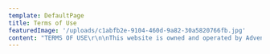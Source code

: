 ```yaml
---
template: DefaultPage
title: Terms of Use
featuredImage: '/uploads/c1abfb2e-9104-460d-9a82-30a5820766fb.jpg'
content: "TERMS OF USE\r\n\nThis website is owned and operated by Adventures in Paradise Pty Ltd (ACN 166 501 622), successors and assignees, (we or us).\r\n\nThese Terms of Use (Terms) govern your use of our Site and form a contract between you and us if you use the Site.  Please read these Terms carefully. Please contact us if you have any questions, at admin+terms@sailinginparadise.com.au. Your use of the Site indicates that you have had sufficient opportunity to access the Terms and that you have read and accept the Terms.\r\n\nINFORMATION\r\n\nThe information, including statements, opinions and documents contained in this Site (Information) is for general information purposes only. It does not take into account your specific needs, objectives or circumstances, and is not advice. Any reliance you place on the Information is at your own risk. Before acting on any Information, we recommend that you consider whether it is appropriate for your circumstances, carry out your own research and seek professional advice, where necessary.\r\n\nAMENDMENT\r\n\nThe Information and Terms may be amended without notice from time to time in our sole discretion. Your use of our Site following any amendments indicates that you accept the amendments. You should check the Terms regularly to ensure you are aware of any changes, and only proceed to use the Site if you accept and will comply with the new Terms.\r\n\nYOUR WARRANTIES\r\n\nYou warrant to us that you have the legal capacity to enter these Terms and form a contract, and that you have read and understood the Terms, before using the Site.\r\n\nLICENSE TO USE THE SITE\r\n\nWe grant you a non-exclusive, royalty-free, revocable, worldwide, non-transferable right and licence to use the Site for your personal, non-commercial use, in accordance with the Terms. All other uses are prohibited without our prior written consent.\r\n\nPROHIBITED CONDUCT\r\n\nYou must not:\r\n\n(a) Use the Site for any activities, or to post or transmit any material from the Site:\r\n\n•\tunless you hold all necessary rights, licences and consents to do so;\r\n\n•\tthat infringes the intellectual property or other rights of any person;\r\n\n•\tthat would cause you or us to breach any law, regulation, rule, code or other legal obligation;\r\n\n•\tthat defames, harasses, threatens, menaces, offends or restricts any person;\r\n\n•\tthat is or could reasonably be considered to be obscene, inappropriate, defamatory, disparaging, indecent, seditious, offensive, pornographic, threatening, abusive, liable to incite racial hatred, discriminatory, blasphemous, in breach of confidence or in breach of privacy; or\r\n\n•\tthat would bring us, or the Site, into disrepute.\r\n\n(b) Interfere with or inhibit any user from using the Site;\r\n\n(c) Use the Site to send unsolicited email messages;\r\n\n(d) Attempt to or tamper with, hinder or modify the Site, knowingly transmit viruses or other disabling features, or damage or interfere with the Site, including but not limited to the use of trojan horses, viruses, or piracy or programming routines that may damage or interfere with the Site; or\r\n\n(e) Facilitate or assist another person to do any of the above acts.\r\n\nCOPYRIGHT AND INTELLECTUAL PROPERTY RIGHTS\r\n\nOur Site contains material which is owned by or licensed to us and is protected by Australian and international laws, including but not limited to the trademarks, trade names, software, content, design, images, graphics, layout, appearance, layout and look of our Site. We own the copyright which subsists in all creative and literary works displayed on the Site.\r\n\nYou agree that, as between you and us, we own all intellectual property rights in the Site, and that nothing in these Terms constitutes a transfer of any intellectual property ownership rights. Your use of the Site does not grant you a licence, or act as a right of use, any of the intellectual property, whether registered or unregistered, displayed on the Site without the express written permission of the owner.\r\n\nYou must not breach copyright or intellectual property rights, including but not limited to, that you must not:\r\n\n(a) alter or modify any of the code or the material on the Site;\r\n\n(b) cause any of the material on the Site to be framed or embedded in another website;\r\n\n(c) create derivative works from the content of the Site; or\r\n\n(d) use our Site for commercial purposes.\r\n\nREPUBLISHING\r\n\nYou may republish, copy, distribute, transmit, or publicly display (in hard copy, soft copy or online) material on the Site on the following grounds:\r\n\n(a) you must make no alterations to the material;\r\n\n(b) you must attribute the material to our Site, including linking back to our Site where possible; and\r\n\n(c) you must not do so in way that could reasonably be considered to be obscene, inappropriate, defamatory, disparaging, indecent, seditious, offensive, pornographic, threatening, abusive, liable to incite racial hatred, discriminatory, blasphemous, in breach of confidence or in breach of privacy, or that would bring us, or the Site, into disrepute.\r\n\nPRIVACY\r\n\nWe are committed to protecting your privacy.  Please read our Privacy Policy, available on our Site. Before agreeing to these Terms or making any purchases from our Site, please make sure you have read, understood and consented to our Privacy Policy at https://sailinginparadise.com.au/privacy-policy/\r\n\nTHIRD PARTY WEBSITES\r\n\nThis website may provide links out to websites or other online resources under the control of third parties.  Any such links are provided solely for your convenience.  We have no control over the contents of these third-party resources. We are not responsible for the contents of any linked websites and do not endorse them in any way.\r\n\nLinks from third party websites – you can only link to our website with prior written permission from us. We reserve the right to withdraw any such permission at any time.\r\n\nREGISTERING YOUR DETAILS\r\n\nBefore you purchase our products and/or services, you must register an account with us.\r\n\nYou must provide accurate, complete and up-to-date registration information, as requested, and it is your responsibility to inform us of any changes to your registration information.\r\n\nWe may at any time request a form of identification to verify your identity.\r\n\nIf you are a registered user or member to this Site, you acknowledge and agree that:\r\n\nYou are solely responsible for protection and confidentiality of any password or member identification that may be issued to or subscribed for by you from time to time (Password);\r\n\nYou will not reveal (or cause to be revealed through any act or omission) your Password to any other person;\r\n\nYou will immediately notify us if your Password is lost or becomes known to any other person;\r\n\nYou are solely responsible for all access to and use of this site via your Password, whether such access or use is by you or any other person; and\r\n\nAny information you provide to us for posting or inclusion in our Sailing in Paradise Community, at any time, becomes our property.\r\n\nTo the extent that you provide personal information, Sailing in Paradise will treat such information strictly in accordance with its Privacy Policy.\r\n\nYou must ensure the security and confidentiality of your registration details, including any username and/or Password. You must notify us immediately if they become aware of any unauthorised use of your registered details.\r\n\nWhere a member service is for one user only, you will not let any other person use your Password or any registered user or member services.\r\n\nYOUR OBLIGATIONS\r\n\nWhen using our products and/or services, you may be given access to Facebook pages and groups or events in which you may post comments, photos, messages or other material (Your Content).  When posting Your Content, you agree that you will not post or otherwise publish through this Site or our Sailing in Paradise community any of the following:\r\n\nContent that is unlawful, fraudulent, misleading, deceitful, threatening, abusive, libellous, defamatory, obscene, pornographic, indecent, lewd, harassing, threatening, abusive, offensive, inflammatory or otherwise objectionable.\r\n\nContent that harasses, degrades, intimidates or is hateful to an individual or group of individuals on the basis of religion, gender, sexual orientation, race, ethnicity, age or disability.\r\n\nInformation that includes personal or identifying information about another person without that person’s consent.\r\n\nInformation that constitutes promotion or advertisement for groups, events or activities organised through competing social clubs, activity sites and internet platforms, except as otherwise expressly permitted by us.\r\n\nAny information or content that impersonates any person or entity.\r\n\nAny material, non-public information about companies without authorisation to do so.\r\n\nAny advertisements, solicitations, chain letters, pyramid schemes, investment opportunities or other unsolicited commercial communication (except as otherwise expressly permitted by us).\r\n\nBy posting or otherwise publishing Your Content on our Site or Sailing in Paradise Community, you:\r\n\nGrant us a non-exclusive, worldwide, royalty-free, perpetual, licence to use, reproduce, edit and exploit Your Content in any form and for any purpose;\r\n\nWarrant that you have the right to grant the above licences;\r\n\nWarrant that Your Content does not breach these Terms; and\r\n\nConsent to any act or omission which would otherwise constitute an infringement of your moral rights, and if you add any content in which any third party has moral rights, you must also ensure that the third party also consents in the same manner.\r\n\nWe reserve the right (but have no obligation) to:\r\n\nReview, modify, reformat, reject or remove Your Content that, in our opinion, violates these Terms or otherwise has the potential to harm, endanger or violate the rights of any person; and\r\n\nMonitor use of the Site, and store or disclose any information that we collect, including in order to investigate compliance with the Terms or for the purposes of any police investigation or governmental request.\r\n\nCODE OF CONDUCT\r\n\nWhilst using this Site, we ask that you not:\r\n\nCollect personal data about other users for commercial or unlawful purposes.\r\n\nViolate our intellectual property or that of others who contribute to our site including guest bloggers\r\n\nPost anything that contains software viruses, worms or any other harmful code; or\r\n\nUse manual or automated software, devices, script robots, other means or processes to access our Site or any related data or information.\r\n\nTHIRD PARTY INFORMATION\r\n\nThe Site may contain third party information, including but not limited to user comments, guest articles and advertisements (Third Party Information). We do not control, recommend, endorse, sponsor or approve Third Party Information, including any information, products or services mentioned in Third Party Information. You should make your own investigations with respect to the suitability of Third Party Information for you.\r\n\nTHIRD PARTY LINKS AND WEBSITES\r\n\nThis Site may contain links to websites owned by third parties (Third Party Sites). We do not control, recommend, endorse, sponsor or approve Third Party Sites, including any information, products or services mentioned on Third Party Sites. You should make your own investigations with respect to the suitability of Third Party Sites for you.\r\n\nRESERVATION OF RIGHTS\r\n\nWe reserve the right to amend or delete any and all of your content, Third Party Information and/or Third Party Sites, and to block any user, if we believe that there is a violation of these Terms, or for any other reason, in our sole discretion.\r\n\nDELAYS AND OUTAGES\r\n\nWe are not responsible for any delays or interruptions to the Site. We will use commercially reasonable efforts to minimise delays and interruptions. We cannot warrant that the Site will be available at all times or at any given time. We may at any time and without notice to you, discontinue the Site in whole or in part. We are not responsible for any loss, cost, damage or liability that may result from our discontinuance of the Site.\r\n\nLIMITATION OF LIABILITY\r\n\nTo the extent permitted by Law, we exclude all liability for any loss, damage, costs or expense, whether direct, indirect, incidental, special and/or consequential including loss of profits, suffered by you or any third party, or claims made against you or any third party which result from any use or access of, or any inability to use or access the Site.\r\n\nTo the extent permitted by Law, we exclude all representations, guarantees, warranties or terms (whether express or implied) other than those expressly set out in these Terms, and the Australian Consumer Law to the extent applicable.\r\n\nDISCLAIMER\r\n\nThe Site is provided to you without warranties, express or implied, including but not limited to implied warranties of merchantability and fitness for a particular purpose. We do not warrant that the functions contained in any material on the Site or your access to the Site will be error free, that any defects will be corrected, that the Site or the server which stores and transmits material to you are free of viruses or any other harmful components, or that the Site will operate on a continuous basis or be available at any time.\r\n\nWhile we endeavour to keep the Site and information up to date and correct, we make no representations, warranties or guarantee, express or implied, about:\r\n\n(a) the completeness, accuracy, reliability, suitability or availability of any Information, images, products, services, or related graphics contained on the Site for any purpose;\r\n\n(b) Third Party Information; or\r\n\n(c) Third Party Sites.\r\n\nYou read, use, and act on information contained on the Site, Third Party Information and/or Third Party Sites, strictly at your own risk.\r\n\nAccessing or using this website or its content in any way is done entirely at your own risk. You will be responsible for any loss or damage to any computer, device, software, systems or data resulting directly or indirectly from the use or inability to use this website or its content.\r\n\nWe are under no obligation to provide uninterrupted access to this website. We reserve the right to restrict your access to this website at any time and for any reason.\r\n\nWe do not guarantee that the contents of this website will be free of errors, bugs, worms, trojans or viruses or otherwise make any representations as to the quality or accuracy or completeness of the content available on the website including, but not limited to any price quotes, stock availability data or non-fraudulent representations. You are responsible for maintaining appropriate software on your computer or device to protect you from any such errors, bugs, worms, trojans or viruses.\r\n\nTo the fullest extent permissible by law, we exclude any and all liability to you resulting from your use of the website or connected to these Terms of Use. This exclusion includes but is not limited to any type of damages, loss of data, income or profit or loss or damage to property belonging to you or third parties arising from the use of this website or its contents.\r\n\nNothing in these Terms of Use is intended to limit our liability to you for death or personal injury resulting from our negligence or that of our employees or agents.\r\n\nINDEMNITY\r\n\nBy using the Site, you agree to defend and indemnify and hold us (and our officers, directors, employees and agents) harmless from and against all claims, actions, suits, demands, damages, liabilities, costs or expenses (including legal costs and expenses on a full indemnity basis), including in tort, contract or negligence, arising out of or connected to:\r\n\n(a) your use of or access to the Site;\r\n\n(b) any breach by you of these Terms; or\r\n\n(c) any wilful, unlawful or negligent act or omission by you.\r\n\nThis defence and indemnification obligation will survive these Terms and your use of the Site. These Terms, and any rights and licenses granted hereunder, may not be transferred or assigned by you, but may be assigned by us without restriction.\r\n\nBREACH\r\n\nYou may only use the Site for lawful purposes and in a manner consistent with the nature and purpose of the Site. By using this Site, you agree that the exclusions and limitations of liability set out in these Terms are reasonable. If you do not think they are reasonable you must not use this Site. We reserve the right to remove any and all content found to be in breach of copyright, or which in our opinion is deemed inappropriate and/or illegal. If you breach the Terms, we reserve the right to block you from the Site and to enforce our rights against you. If we do not act in relation to a breach of the Terms by you, this does not waive our rights to act with respect to subsequent or similar breaches of the Terms by you. All rights not expressly granted in the Terms are reserved.\r\n\nEXCLUSION OF COMPETITORS\r\n\nYou are prohibited from using our Site, including our information, in any way that competes with our business. If you breach this term, we will hold you responsible for any loss that we may sustain, and hold you accountable for any profits that you may make from non-permitted use. We reserve the right to exclude any person from using our Site and Information, in our sole discretion.\r\n\nENFORCEABILITY\r\n\nIf any provision of the Terms is found to be illegal, invalid or unenforceable by a court of law, then the provision will not apply in that jurisdiction and is deemed not to have been included in the Terms in that jurisdiction. This will not affect the remainder of the Terms, which continue in full force and effect.\r\n\nTERMINATION\r\n\nThe Terms are effective until terminated by us, which we may do at any time and without notice to you. In the event of termination, all restrictions imposed on you by the Terms and limitations of liability set out in the Terms will survive.\r\n\nDISPUTES\r\n\nYou agree to use your best endeavours to use mediation and negotiation to resolve any dispute arising out of or relating to these Terms, prior to resorting to an external dispute resolution process. Please notify us in writing of any dispute you may have (see contact details at the end of these terms).\r\n\nJURISDICTION\r\n\nYour use of this Site and any dispute arising out of your use of it is subject to the laws of Queensland, Australia. You irrevocably and unconditionally submit to the jurisdiction of the Courts of Queensland, Australia for determining any dispute concerning the Terms.\r\n\nGENERAL\r\n\nIf a provision of these Terms is invalid or unenforceable it is to be read down or severed to the extent necessary without affecting the validity or enforceability of the remaining provisions. If we do not act in relation to a breach by you of these Terms, this does not waive our right to act with respect to that or subsequent or similar breaches. Each party must at its own expense do everything reasonably necessary to give full effect to these Terms and the events contemplated by it.\r\n\nFor questions and notices, please contact us at:\r\n\nName: Sailing in Paradise Pty Ltd\r\n\nACN: 166 501 622\r\n\nEmail: admin+terms@sailinginparadise.com.au"
---
```


